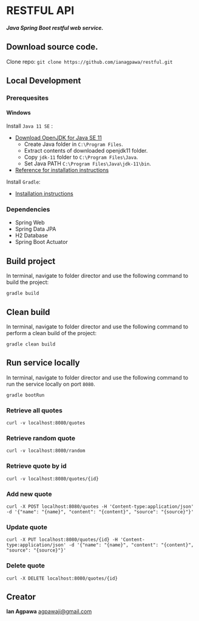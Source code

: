 # RESTFUL API
##### Java Spring Boot restful web service.

## Download source code.
Clone repo: `git clone https://github.com/ianagpawa/restful.git`

## Local Development
### Prerequesites
#### Windows
Install `Java 11 SE` :
* [Download OpenJDK for Java SE 11](https://jdk.java.net/)
    * Create Java folder in `C:\Program Files`.
    * Extract contents of downloaded openjdk11 folder.
    * Copy `jdk-11` folder to `C:\Program Files\Java`.
    * Set Java PATH `C:\Program Files\Java\jdk-11\bin`.
* [Reference for installation instructions](https://docs.oracle.com/en/java/javase/11/install/overview-jdk-installation.html)

Install `Gradle`:
* [Installation instructions](https://gradle.org/install/)

### Dependencies
* Spring Web
* Spring Data JPA
* H2 Database
* Spring Boot Actuator 

## Build project
In terminal, navigate to folder director and use the following command to build the project:
```
gradle build
```

## Clean build
In terminal, navigate to folder director and use the following command to perform a clean build of the project:
```
gradle clean build
```

## Run service locally
In terminal, navigate to folder director and use the following command to run the service locally on port `8080`.
```
gradle bootRun
```

### Retrieve all quotes
```
curl -v localhost:8080/quotes
```
### Retrieve random quote
```
curl -v localhost:8080/random
```
### Retrieve quote by id
```
curl -v localhost:8080/quotes/{id}
```
### Add new quote
```
curl -X POST localhost:8080/quotes -H 'Content-type:application/json' -d '{"name": "{name}", "content": "{content}", "source": "{source}"}'
```
### Update quote
```
curl -X PUT localhost:8080/quotes/{id} -H 'Content-type:application/json' -d '{"name": "{name}", "content": "{content}", "source": "{source}"}'
```
### Delete quote
```
curl -X DELETE localhost:8080/quotes/{id}
```

## Creator

**Ian Agpawa**
 agpawaji@gmail.com